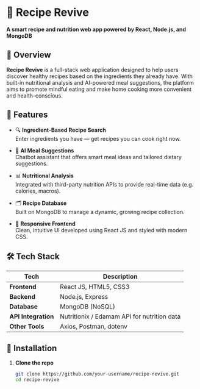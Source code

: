 # 🥗 Recipe Revive

**A smart recipe and nutrition web app powered by React, Node.js, and MongoDB**

## 📌 Overview

**Recipe Revive** is a full-stack web application designed to help users discover healthy recipes based on the ingredients they already have. With built-in nutritional analysis and AI-powered meal suggestions, the platform aims to promote mindful eating and make home cooking more convenient and health-conscious.

## 🚀 Features

- 🔍 **Ingredient-Based Recipe Search**  
  Enter ingredients you have — get recipes you can cook right now.

- 🧠 **AI Meal Suggestions**  
  Chatbot assistant that offers smart meal ideas and tailored dietary suggestions.

- 📊 **Nutritional Analysis**  
  Integrated with third-party nutrition APIs to provide real-time data (e.g. calories, macros).

- 🗂️ **Recipe Database**  
  Built on MongoDB to manage a dynamic, growing recipe collection.

- 📱 **Responsive Frontend**  
  Clean, intuitive UI developed using React JS and styled with modern CSS.

## 🛠️ Tech Stack

| Tech            | Description                                      |
|-----------------|--------------------------------------------------|
| **Frontend**    | React JS, HTML5, CSS3                            |
| **Backend**     | Node.js, Express                                 |
| **Database**    | MongoDB (NoSQL)                                  |
| **API Integration** | Nutritionix / Edamam API for nutrition data |
| **Other Tools** | Axios, Postman, dotenv                           |

## 🧰 Installation

1. **Clone the repo**
   ```bash
   git clone https://github.com/your-username/recipe-revive.git
   cd recipe-revive


